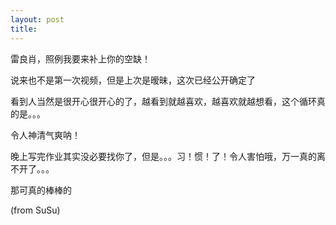 ```yaml
---
layout: post
title: 
---
```


雷良肖，照例我要来补上你的空缺！

说来也不是第一次视频，但是上次是暧昧，这次已经公开确定了

看到人当然是很开心很开心的了，越看到就越喜欢，越喜欢就越想看，这个循环真的是。。。

令人神清气爽呐！

晚上写完作业其实没必要找你了，但是。。。习！惯！了！令人害怕哦，万一真的离不开了。。。

那可真的棒棒的

(from SuSu)

